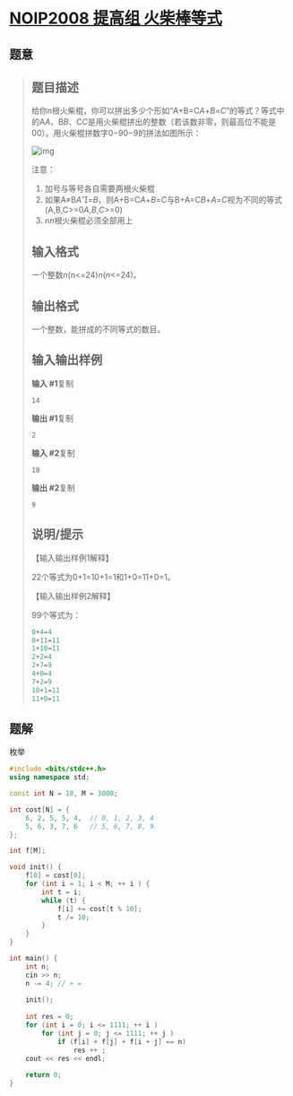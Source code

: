 #  [NOIP2008 提高组 火柴棒等式](https://www.luogu.com.cn/problem/P1149)

## 题意

>   ## 题目描述
>
>   给你n根火柴棍，你可以拼出多少个形如“A+B=C*A*+*B*=*C*”的等式？等式中的A*A*、B*B*、C*C*是用火柴棍拼出的整数（若该数非零，则最高位不能是00）。用火柴棍拼数字0−90−9的拼法如图所示：
>
>   ![img](https://cdn.luogu.com.cn/upload/pic/49.png)
>
>   注意：
>
>   1.  加号与等号各自需要两根火柴棍
>   2.  如果A≠B*A*=*B*，则A+B=C*A*+*B*=*C*与B+A=C*B*+*A*=*C*视为不同的等式(A,B,C>=0*A*,*B*,*C*>=0)
>   3.  n*n*根火柴棍必须全部用上
>
>   ## 输入格式
>
>   一个整数n(n<=24)*n*(*n*<=24)。
>
>   ## 输出格式
>
>   一个整数，能拼成的不同等式的数目。
>
>   ## 输入输出样例
>
>   **输入 #1**复制
>
>   ```
>   14
>   ```
>
>   **输出 #1**复制
>
>   ```
>   2
>   ```
>
>   **输入 #2**复制
>
>   ```
>   18
>   ```
>
>   **输出 #2**复制
>
>   ```
>   9
>   ```
>
>   ## 说明/提示
>
>   【输入输出样例1解释】
>
>   22个等式为0+1=10+1=1和1+0=11+0=1。
>
>   【输入输出样例2解释】
>
>   99个等式为：
>
>   ```cpp
>   0+4=4
>   0+11=11
>   1+10=11
>   2+2=4
>   2+7=9
>   4+0=4
>   7+2=9
>   10+1=11
>   11+0=11
>   ```

## 题解

枚举

```c++
#include <bits/stdc++.h>
using namespace std;

const int N = 10, M = 3000;

int cost[N] = {
    6, 2, 5, 5, 4,  // 0, 1, 2, 3, 4
    5, 6, 3, 7, 6   // 5, 6, 7, 8, 9
};

int f[M];

void init() {
    f[0] = cost[0];
    for (int i = 1; i < M; ++ i ) {
        int t = i;
        while (t) {
            f[i] += cost[t % 10];
            t /= 10;
        }
    }
}

int main() {
    int n;
    cin >> n;
    n -= 4; // + =
    
    init();
    
    int res = 0;
    for (int i = 0; i <= 1111; ++ i )
        for (int j = 0; j <= 1111; ++ j )
            if (f[i] + f[j] + f[i + j] == n)
                res ++ ;
    cout << res << endl;
    
    return 0;
}
```



```python3

```

